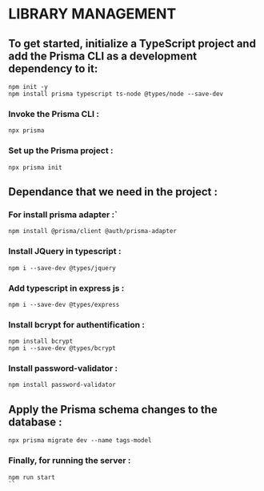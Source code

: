 # LIBRARY MANAGEMENT

## To get started, initialize a TypeScript project and add the Prisma CLI as a development dependency to it:
```
npm init -y
npm install prisma typescript ts-node @types/node --save-dev
```

### Invoke the Prisma CLI :
```
npx prisma
```

### Set up the Prisma project : 
```
npx prisma init
```

## Dependance that we need in the project :
### For install prisma adapter :`
```
npm install @prisma/client @auth/prisma-adapter
```
### Install JQuery in typescript :
```
npm i --save-dev @types/jquery
```
### Add typescript in express js :
```
npm i --save-dev @types/express
```
### Install bcrypt for authentification :
```
npm install bcrypt
npm i --save-dev @types/bcrypt
```
### Install password-validator :
```
npm install password-validator
```

## Apply the Prisma schema changes to the database :
```
npx prisma migrate dev --name tags-model
```

### Finally, for running the server :
```
npm run start
``
